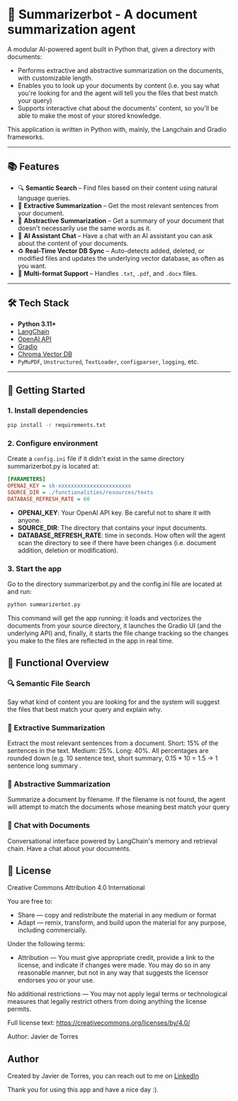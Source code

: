 # 🧠 Summarizerbot - A document summarization agent

A modular AI-powered agent built in Python that, given a directory with documents:

- Performs extractive and abstractive summarization on the documents, with customizable length.
- Enables you to look up your documents by content (i.e. you say what you're looking for and the agent will tell you 
 the files that best match your query)
- Supports interactive chat about the documents' content, so you'll be able to make the most of your stored knowledge.

This application is written in Python with, mainly, the Langchain and Gradio frameworks.

---

## 📚 Features

- 🔍 **Semantic Search** – Find files based on their content using natural language queries.
- 📝 **Extractive Summarization** – Get the most relevant sentences from your document.
- 🧠 **Abstractive Summarization** – Get a summary of your document that doesn't necessarily use the same words as it.
- 💬 **AI Assistant Chat** – Have a chat with an AI assistant you can ask about the content of your documents.
- ♻  **Real-Time Vector DB Sync** – Auto-detects added, deleted, or modified files and updates the underlying 
 vector database, as often as you want.
- 📂 **Multi-format Support** – Handles `.txt`, `.pdf`, and `.docx` files.

---

## 🛠️ Tech Stack

- **Python 3.11+**
- [LangChain](https://www.langchain.com/)
- [OpenAI API](https://platform.openai.com/)
- [Gradio](https://gradio.app/)
- [Chroma Vector DB](https://docs.trychroma.com/)
- `PyMuPDF`, `Unstructured`, `TextLoader`, `configparser`, `logging`, etc.

---

## 🚀 Getting Started

### 1. Install dependencies

```bash
pip install -r requirements.txt
```


### 2. Configure environment
Create a `config.ini` file if it didn't exist in the same directory summarizerbot.py is located at:
```config.ini
[PARAMETERS]
OPENAI_KEY = sk-xxxxxxxxxxxxxxxxxxxxxxx
SOURCE_DIR = ./functionalities/resources/texts
DATABASE_REFRESH_RATE = 60
```

- **OPENAI_KEY**: Your OpenAI API key. Be careful not to share it with anyone.
- **SOURCE_DIR**: The directory that contains your input documents.
- **DATABASE_REFRESH_RATE**: time in seconds. How often will the agent scan the directory
to see if there have been changes (i.e. document addition, deletion or modification).

### 3. Start the app

Go to the directory summarizerbot.py and the config.ini file are located at and run:
```bash
python summarizerbot.py
```

This command will get the app running: it loads and vectorizes the documents from your 
source directory, it launches the Gradio UI (and the underlying API) and, finally, it starts
the file change tracking so the changes you make to the files are reflected in the app in real time.


## 🧠 Functional Overview


### 🔍 Semantic File Search
Say what kind of content you are looking for and the system will suggest the files that best match your query and explain why.

### 📝 Extractive Summarization
Extract the most relevant sentences from a document. Short: 15% of the sentences in the text. Medium: 25%. Long: 40%. All percentages are rounded down (e.g. 10 sentence text, short summary, 0.15 * 10 = 1.5 -> 1 sentence long summary .
### 💫 Abstractive Summarization
Summarize a document by filename. If the filename is not found, the agent will attempt to match the documents whose meaning best match your query
### 💬 Chat with Documents
Conversational interface powered by LangChain's memory and retrieval chain. Have a chat about your documents.

## 📃 License

Creative Commons Attribution 4.0 International

You are free to:

- Share — copy and redistribute the material in any medium or format
- Adapt — remix, transform, and build upon the material for any purpose, including commercially.

Under the following terms:

- Attribution — You must give appropriate credit, provide a link to the license, and indicate if changes were made.
  You may do so in any reasonable manner, but not in any way that suggests the licensor endorses you or your use.

No additional restrictions — You may not apply legal terms or technological measures that legally restrict others from doing anything the license permits.

Full license text: https://creativecommons.org/licenses/by/4.0/

Author: Javier de Torres

## Author

Created by Javier de Torres, you can reach out to me on [LinkedIn](https://www.linkedin.com/in/javier-de-torres-a79668109/)

Thank you for using this app and have a nice day :).